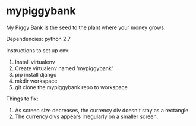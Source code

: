 # mypiggybank
My Piggy Bank is the seed to the plant where your money grows.

Dependencies:
        python 2.7
        
Instructions to set up env:

1. Install virtualenv
2. Create virtualenv named 'mypiggybank'
3. pip install django
4. mkdir workspace
5. git clone the mypiggybank repo to workspace

Things to fix:
1. As screen size decreases, the currency div doesn't stay as a rectangle.
2. The currency divs appears irregularly on a smaller screen. 
